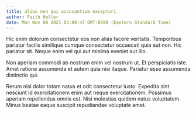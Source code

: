 ```yaml
---
title: alias non qui accusantium excepturi
author: Faith Heller
date: Mon Nov 08 2021 03:09:47 GMT-0500 (Eastern Standard Time)
---
```

Hic enim dolorum consectetur eos non alias facere veritatis. Temporibus pariatur facilis similique cumque consectetur occaecati quia aut non. Hic pariatur sit. Neque enim vel qui aut minima eveniet aut illo.

 Non aperiam commodi ab nostrum enim vel nostrum ut. Et perspiciatis iste. Amet ratione assumenda et autem quia nisi itaque. Pariatur esse assumenda distinctio qui.

 Rerum nisi dolor totam natus et odit consectetur iusto. Expedita sint nesciunt id exercitationem enim aut neque exercitationem. Possimus aperiam repellendus omnis est. Nisi molestias quidem natus voluptatem. Minus beatae eaque suscipit repudiandae voluptate amet.